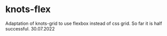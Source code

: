 # knots-flex
 Adaptation of knots-grid to use flexbox instead of css grid. So far it is half successful. 30.07.2022

